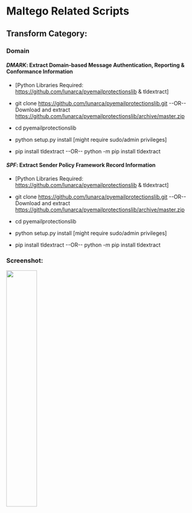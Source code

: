 # Maltego Related Scripts 

## Transform Category:
### Domain
#### *DMARK*: Extract Domain-based Message Authentication, Reporting & Conformance Information

  * [Python Libraries Required: https://github.com/lunarca/pyemailprotectionslib & tldextract]

  * git clone https://github.com/lunarca/pyemailprotectionslib.git --OR-- Download and extract https://github.com/lunarca/pyemailprotectionslib/archive/master.zip
  * cd pyemailprotectionslib
  * python setup.py install [might require sudo/admin privileges]
  
  * pip install tldextract --OR-- python -m pip install tldextract


#### *SPF*: Extract Sender Policy Framework Record Information 

  * [Python Libraries Required: https://github.com/lunarca/pyemailprotectionslib & tldextract]

  * git clone https://github.com/lunarca/pyemailprotectionslib.git --OR-- Download and extract https://github.com/lunarca/pyemailprotectionslib/archive/master.zip
  * cd pyemailprotectionslib
  * python setup.py install [might require sudo/admin privileges]
  
  * pip install tldextract --OR-- python -m pip install tldextract

### Screenshot:
<img src="https://github.com/redhuntlabs/Maltego/raw/master/Maltego_Local_Transforms.jpg" width="40%">

